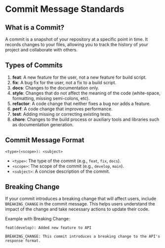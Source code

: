 # Commit Message Standards

## What is a Commit?

A commit is a snapshot of your repository at a specific point in time. It records changes to your files, allowing you to track the history of your project and collaborate with others.

## Types of Commits

1. **feat**: A new feature for the user, not a new feature for build script.
2. **fix**: A bug fix for the user, not a fix to a build script.
3. **docs**: Changes to the documentation only.
4. **style**: Changes that do not affect the meaning of the code (white-space, formatting, missing semi-colons, etc).
5. **refactor**: A code change that neither fixes a bug nor adds a feature.
6. **perf**: A code change that improves performance.
7. **test**: Adding missing or correcting existing tests.
8. **chore**: Changes to the build process or auxiliary tools and libraries such as documentation generation.

## Commit Message Format

`<type>(<scope>): <subject>`

- `<type>`: The type of the commit (e.g., `feat`, `fix`, `docs`).
- `<scope>`: The scope of the commit (e.g., `develop`, `main`).
- `<subject>`: A concise description of the commit.

## Breaking Change

If your commit introduces a breaking change that will affect users, include `BREAKING_CHANGE` in the commit message. This helps users understand the impact of the change and take necessary actions to update their code.

Example with Breaking Change:

```git
feat(develop): Added new feature to API

BREAKING_CHANGE: This commit introduces a breaking change to the API's response format.
```

